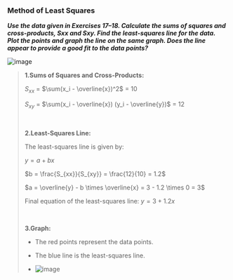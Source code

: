 
### Method of Least Squares

***Use the data given in Exercises 17–18. Calculate the sums of squares and cross-products, Sxx and Sxy. Find the least-squares line for the data. Plot the points and graph the line on the same graph. Does the line appear to provide a good fit to the data points?***

![image](https://github.com/user-attachments/assets/d8eccf45-789e-4f71-9c89-d4abafa71f55)

>
>**1.Sums of Squares and Cross-Products:**
>
>$S_{xx}$ = $\sum(x_i - \overline{x})^2$ = 10
>
>$S_{xy}$ = $\sum(x_i - \overline{x}) (y_i - \overline{y})$ = 12
>
><br/>
>
>**2.Least-Squares Line:**
>
>The least-squares line is given by:
>
>$y = a + bx$
>
>$b = \frac{S_{xx}}{S_{xy}} = \frac{12}{10} = 1.2$
>
>$a = \overline{y} - b \times \overline{x} = 3 - 1.2 \times 0 = 3$
>
>Final equation of the least-squares line: $y = 3 + 1.2x$
>
><br/>
>
>**3.Graph:**
>
>- The red points represent the data points.
>
>- The blue line is the least-squares line.
>
>- ![image](https://github.com/user-attachments/assets/559c5e4a-939b-435e-ab30-459a589d6a7b)


